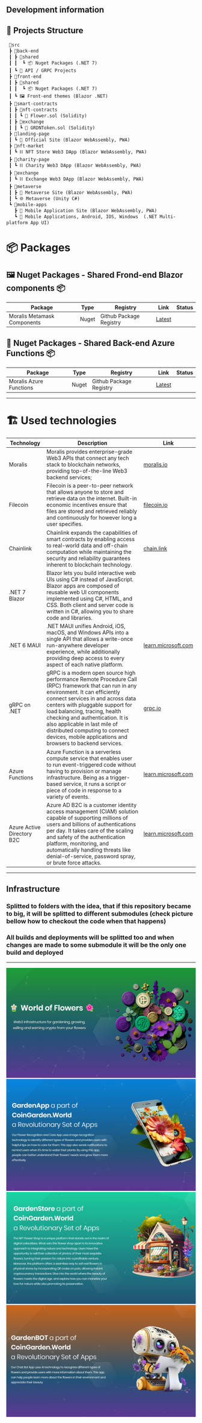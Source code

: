 ## Development information

## 🧱 Projects Structure
```
 📂src
 ┣ 📂back-end
 ┃ ┣ 📂shared
 ┃ ┃  ┗ 📦 Nuget Packages (.NET 7)
 ┃ ┗ 📡 API / GRPC Projects
 ┣ 📂front-end
 ┃ ┣ 📂shared
 ┃ ┃  ┗ 📦 Nuget Packages (.NET 7)
 ┃ ┗ 🖼️ Front-end themes (Blazor .NET)
 ┣ 📂smart-contracts
 ┃ ┣ 📂nft-contracts
 ┃ ┃ ┗ 📜 Flower.sol (Solidity)
 ┃ ┣ 📂exchange
 ┃ ┃ ┗ 📜 GRDNToken.sol (Solidity)
 ┣ 📂landing-page
 ┃ ┗ 🔗 Official Site (Blazor WebAssembly, PWA)
 ┣ 📂nft-market
 ┃ ┗ ⛓️ NFT Store Web3 DApp (Blazor WebAssembly, PWA)
 ┣ 📂charity-page
 ┃ ┗ ⛓️ Charity Web3 DApp (Blazor WebAssembly, PWA)
 ┣ 📂exchange
 ┃ ┗ ⛓️ Exchange Web3 DApp (Blazor WebAssembly, PWA)
 ┣ 📂metaverse
 ┃ ┣ 🔗 Metaverse Site (Blazor WebAssembly, PWA)
 ┃ ┗ 🌐 Metaverse (Unity C#)
 ┗ 📂mobile-apps
   ┣ 🔗 Mobile Application Site (Blazor WebAssembly, PWA)
   ┗ 📱 Mobile Applications, Android, IOS, Windows  (.NET Multi-platform App UI)
```
# 📦 Packages
## 🖼️ Nuget Packages - Shared Frond-end Blazor components  📦

| Package | Type | Registry | Link | Status |
| - | - | - | - | - | 
| Moralis Metamask Components |  Nuget | Github Package Registry | [Latest](https://coingarden.world) | |

## 📡 Nuget Packages - Shared Back-end Azure Functions  📦

| Package | Type | Registry | Link | Status |
| - | - | - | - | - | 
| Moralis Azure Functions | Nuget | Github Package Registry | [Latest](https://coingarden.world) | |

---

# 🏗️ Used technologies

| Technology | Description | Link |
| - | - | - |
| Moralis | Moralis provides enterprise-grade Web3 APIs that connect any tech stack to blockchain networks, providing top-of-the-line Web3 backend services;  | [moralis.io](https://moralis.io/) |
| Filecoin | Filecoin is a peer-to-peer network that allows anyone to store and retrieve data on the internet. Built-in economic incentives ensure that files are stored and retrieved reliably and continuously for however long a user specifies. | [filecoin.io](https://filecoin.io/) | 
| Chainlink | Chainlink expands the capabilities of smart contracts by enabling access to real-world data and off-chain computation while maintaining the security and reliability guarantees inherent to blockchain technology. | [chain.link](https://chain.link/) |
| .NET 7 Blazor | Blazor lets you build interactive web UIs using C# instead of JavaScript. Blazor apps are composed of reusable web UI components implemented using C#, HTML, and CSS. Both client and server code is written in C#, allowing you to share code and libraries.  | |
| .NET 6 MAUI | .NET MAUI unifies Android, iOS, macOS, and Windows APIs into a single API that allows a write-once run-anywhere developer experience, while additionally providing deep access to every aspect of each native platform. | [learn.microsoft.com](https://learn.microsoft.com/en-us/dotnet/maui/what-is-maui) |
| gRPC on .NET | gRPC is a modern open source high performance Remote Procedure Call (RPC) framework that can run in any environment. It can efficiently connect services in and across data centers with pluggable support for load balancing, tracing, health checking and authentication. It is also applicable in last mile of distributed computing to connect devices, mobile applications and browsers to backend services. | [grpc.io](https://grpc.io/) |
| Azure Functions | Azure Function is a serverless compute service that enables user to run event-triggered code without having to provision or manage infrastructure. Being as a trigger-based service, it runs a script or piece of code in response to a variety of events. | [learn.microsoft.com](https://learn.microsoft.com/en-us/azure/azure-functions/functions-overview) | 
| Azure Active Directory B2C | Azure AD B2C is a customer identity access management (CIAM) solution capable of supporting millions of users and billions of authentications per day. It takes care of the scaling and safety of the authentication platform, monitoring, and automatically handling threats like denial-of-service, password spray, or brute force attacks. | [learn.microsoft.com](https://learn.microsoft.com/en-us/azure/active-directory-b2c/overview) |

---
## Infrastructure 

### Splitted to folders with the idea, that if this repository became to big, it will be splitted to different submodules (check picture bellow how to checkout the code when that happens)
### All builds and deployments will be splitted too and when changes are made to some submodule it will be the only one build and deployed 
---

![infrastructure](https://github.com/s2kdesign-com/CoinGardenWorld/blob/main/src/official-website/CoinGardenWorld.Web/wwwroot/social-logo-1276x739.png?raw=true) 
![infrastructure](https://github.com/s2kdesign-com/CoinGardenWorld/blob/main/src/mobile-app/site/CoinGardenWorldMobileApp.Web/wwwroot/mobileapp_social_logo_1236x730.webp?raw=true) 
![infrastructure](https://github.com/s2kdesign-com/CoinGardenWorld/blob/main/src/nft-market/site/CoinGardenWorldStore.Web/wwwroot/images/nftstore_social_logo.webp?raw=true) 
![infrastructure](https://github.com/s2kdesign-com/CoinGardenWorld/blob/main/src/garden-bot/CoinGardenBotCore.Web/wwwroot/bot_social_logo_1237x730.webp?raw=true)

